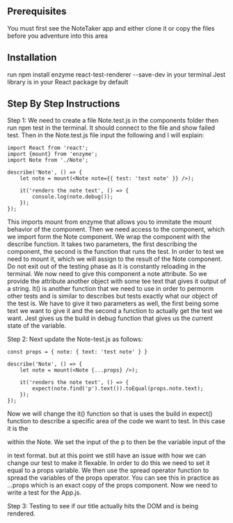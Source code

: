 ## Prerequisites
You must first see the NoteTaker app and either clone it or copy the files before you adventure into this area

## Installation

run npm install enzyme react-test-renderer --save-dev in your terminal
Jest library is in your React package by default

## Step By Step Instructions
Step 1: We need to create a file Note.test.js in the components folder then run npm test in the terminal. It should connect to the file and show failed test. Then in the Note.test.js file input the following and I will explain:
```
import React from 'react';
import {mount} from 'enzyme';
import Note from './Note';

describe('Note', () => {
    let note = mount(<Note note={{ test: 'test note' }} />);

    it('renders the note text', () => {
        console.log(note.debug());
    });
});
```
This imports mount from enzyme that allows you to immitate the mount behavior of the component. Then we need access to the component, which we import form the Note component. We wrap the component with the describe function. It takes two parameters, the first describing the component, the second is the function that runs the test. In order to test we need to mount it, which we will assign to the result of the Note component. Do not exit out of the testing phase as it is constantly reloading in the terminal. We now need to give this component a note attribute. So we provide the attribute another object with some tee text that gives it output of a string. 
It() is another function that we need to use in order to permorm other tests and is similar to describes but tests exactly what our object of the test is. We have to give it two parameters as well, the first being some text we want to give it and the second a function to actually get the test we want. 
Jest gives us the build in debug function that gives us the current state of the variable.

Step 2: Next update the Note-test.js as follows:
```
const props = { note: { text: 'test note' } }

describe('Note', () => {
    let note = mount(<Note {...props} />);

    it('renders the note text', () => {
        expect(note.find('p').text()).toEqual(props.note.text);
    });
});
```
Now we will change the it() function so that is uses the build in expect() function to describe a specific area of the code we want to test. In this case it is the <p> within the Note. We set the input of the p to then be the variable input of the <p> in text format. but at this point we still have an issue with how we can change our test to make it flexable. In order to do this we need to set it equal to a props variable. We then use the spread operator function to spread the variables of the props operator. You can see this in practice as ...props which is an exact copy of the props component. Now we need to write a test for the App.js.

Step 3: Testing to see if our title actually hits the DOM and is being rendered.
